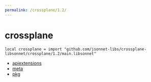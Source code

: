 ```yaml
---
permalink: /crossplane/1.2/
---
```


# crossplane

```jsonnet
local crossplane = import "github.com/jsonnet-libs/crossplane-libsonnet/crossplane/1.2/main.libsonnet"
```



* [apiextensions](apiextensions/index.md)
* [meta](meta/index.md)
* [pkg](pkg/index.md)